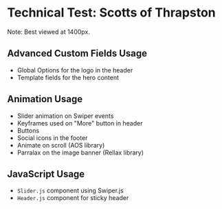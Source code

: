# Technical Test: Scotts of Thrapston 

Note: Best viewed at 1400px.

## Advanced Custom Fields Usage
- Global Options for the logo in the header
- Template fields for the hero content

## Animation Usage
- Slider animation on Swiper events
- Keyframes used on "More" button in header
- Buttons
- Social icons in the footer
- Animate on scroll (AOS library)
- Parralax on the image banner (Rellax library)

## JavaScript Usage
- `Slider.js` component using Swiper.js
- `Header.js` component for sticky header